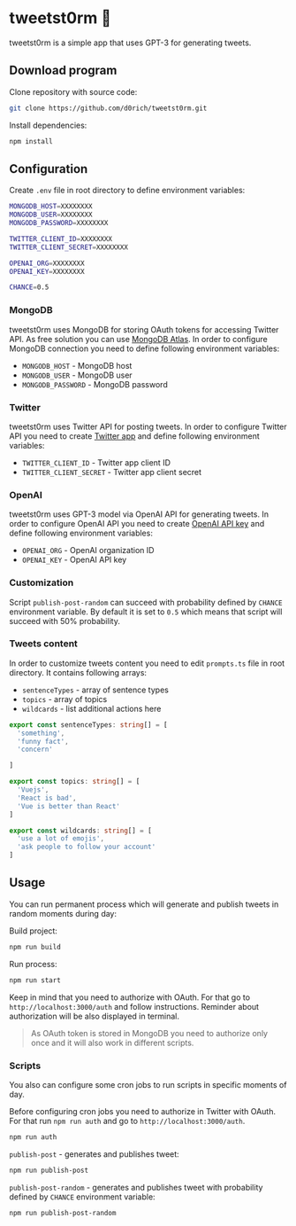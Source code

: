 # tweetst0rm 🐔

tweetst0rm is a simple app that uses GPT-3 for generating tweets.

## Download program

Clone repository with source code:

```bash
git clone https://github.com/d0rich/tweetst0rm.git
```

Install dependencies:

```bash
npm install
```

## Configuration

Create `.env` file in root directory to define environment variables:

```bash
MONGODB_HOST=XXXXXXXX
MONGODB_USER=XXXXXXXX
MONGODB_PASSWORD=XXXXXXXX

TWITTER_CLIENT_ID=XXXXXXXX
TWITTER_CLIENT_SECRET=XXXXXXXX

OPENAI_ORG=XXXXXXXX
OPENAI_KEY=XXXXXXXX

CHANCE=0.5
```

### MongoDB

tweetst0rm uses MongoDB for storing OAuth tokens for accessing Twitter API. As free solution you can use [MongoDB Atlas](https://www.mongodb.com/cloud/atlas). In order to configure MongoDB connection you need to define following environment variables:

- `MONGODB_HOST` - MongoDB host
- `MONGODB_USER` - MongoDB user
- `MONGODB_PASSWORD` - MongoDB password

### Twitter

tweetst0rm uses Twitter API for posting tweets. In order to configure Twitter API you need to create [Twitter app](https://developer.twitter.com/en/apps) and define following environment variables:

- `TWITTER_CLIENT_ID` - Twitter app client ID
- `TWITTER_CLIENT_SECRET` - Twitter app client secret

### OpenAI

tweetst0rm uses GPT-3 model via OpenAI API for generating tweets. In order to configure OpenAI API you need to create [OpenAI API key](https://beta.openai.com/account/api-keys) and define following environment variables:

- `OPENAI_ORG` - OpenAI organization ID
- `OPENAI_KEY` - OpenAI API key

### Customization

Script `publish-post-random` can succeed with probability defined by `CHANCE` environment variable. By default it is set to `0.5` which means that script will succeed with 50% probability.

### Tweets content

In order to customize tweets content you need to edit `prompts.ts` file in root directory. It contains following arrays:

- `sentenceTypes` - array of sentence types
- `topics` - array of topics
- `wildcards` - list additional actions here

```ts
export const sentenceTypes: string[] = [
  'something',
  'funny fact',
  'concern'

]

export const topics: string[] = [
  'Vuejs',
  'React is bad',
  'Vue is better than React'
]

export const wildcards: string[] = [
  'use a lot of emojis',
  'ask people to follow your account'
]
```

## Usage

You can run permanent process which will generate and publish tweets in random moments during day:

Build project:

```bash
npm run build
```

Run process:

```bash
npm run start
```

Keep in mind that you need to authorize with OAuth. For that go to `http://localhost:3000/auth` and follow instructions. Reminder about authorization will be also displayed in terminal.

> As OAuth token is stored in MongoDB you need to authorize only once and it will also work in different scripts.

### Scripts

You also can configure some cron jobs to run scripts in specific moments of day.

Before configuring cron jobs you need to authorize in Twitter with OAuth. For that run `npm run auth` and go to `http://localhost:3000/auth`.

```bash
npm run auth
```

`publish-post` - generates and publishes tweet:

```bash
npm run publish-post
```

`publish-post-random` - generates and publishes tweet with probability defined by `CHANCE` environment variable:

```bash
npm run publish-post-random
```

